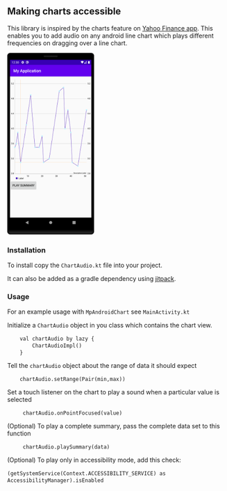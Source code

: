 ## Making charts accessible

This library is inspired by the charts feature on [Yahoo Finance app](https://play.google.com/store/apps/details?id=com.yahoo.mobile.client.android.finance). This enables you to add audio on any android line chart which plays different frequencies on dragging over a line chart.

<a href="https://youtu.be/oTN0TMMsrXM"> <img src="screenshot.png" alt="drawing" width="200"/> </a>

### Installation

To install copy the `ChartAudio.kt` file into your project.

It can also be added as a gradle dependency using [jitpack](https://jitpack.io/#amolgupta/chart-a11y).

### Usage
For an example usage with `MpAndroidChart` see `MainActivity.kt`

Initialize a `ChartAudio` object in you class which contains the chart view.

```
    val chartAudio by lazy {
        ChartAudioImpl()
    }
```

Tell the `chartAudio` object about the range of data it should expect

```
    chartAudio.setRange(Pair(min,max))
```


Set a touch listener on the chart to play a sound when a particular value is selected

```
     chartAudio.onPointFocused(value)
```


(Optional) To play a complete summary, pass the complete data set to this function

```
     chartAudio.playSummary(data)
```

(Optional) To play only in accessibility mode, add this check:
```
(getSystemService(Context.ACCESSIBILITY_SERVICE) as AccessibilityManager).isEnabled
```